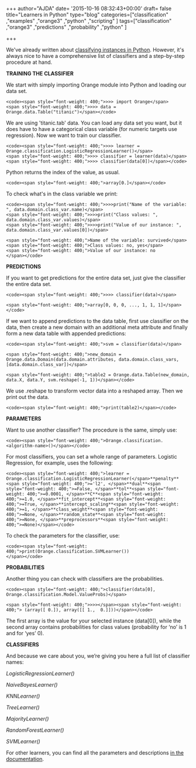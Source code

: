 +++
author="AJDA"
date= '2015-10-16 08:32:43+00:00'
draft= false
title="Learners in Python"
type="blog"
categories=["classification" ,"examples" ,"orange3" ,"python" ,"scripting" ]
tags=["classification" ,"orange3" ,"predictions" ,"probability" ,"python" ]

+++

We've already written about [classifying instances in Python](http://blog.biolab.si/2015/08/14/classifying-instances-with-orange-in-python/). However, it's always nice to have a comprehensive list of classifiers and a step-by-step procedure at hand.




**TRAINING THE CLASSIFIER**


We start with simply importing Orange module into Python and loading our data set.

    
    <code><span style="font-weight: 400;">>>> import Orange</span>
    <span style="font-weight: 400;">>>> data = Orange.data.Table("titanic")</span></code>


We are using 'titanic.tab' data. You can load any data set you want, but it does have to have a categorical class variable (for numeric targets use regression). Now we want to train our classifier.

    
    <code><span style="font-weight: 400;">>>> learner = Orange.classification.LogisticRegressionLearner()</span>
    <span style="font-weight: 400;">>>> classifier = learner(data)</span>
    <span style="font-weight: 400;">>>> classifier(data[0])</span></code>


Python returns the index of the value, as usual.

    
    <code><span style="font-weight: 400;">array[0.]</span></code>


To check what's in the class variable we print:

    
    <code><span style="font-weight: 400;">>>>print("Name of the variable: ", data.domain.class_var.name)</span>
    <span style="font-weight: 400;">>>>print("Class values: ", data.domain.class_var.values)</span>
    <span style="font-weight: 400;">>>>print("Value of our instance: ", data.domain.class_var.values[0])</span>
    
    <span style="font-weight: 400;">Name of the variable: survived</span>
    <span style="font-weight: 400;">Class values: no, yes</span>
    <span style="font-weight: 400;">Value of our instance: no
    </span></code>





**PREDICTIONS**


If you want to get predictions for the entire data set, just give the classifier the entire data set.

    
    <code><span style="font-weight: 400;">>>> classifier(data)</span>
    
    <span style="font-weight: 400;">array[0, 0, 0, ..., 1, 1, 1]</span></code>


If we want to append predictions to the data table, first use classifier on the data, then create a new domain with an additional meta attribute and finally form a new data table with appended predictions:

    
    <code><span style="font-weight: 400;">svm = classifier(data)</span>
    
    <span style="font-weight: 400;">new_domain = Orange.data.Domain(data.domain.attributes, data.domain.class_vars, [data.domain.class_var])</span>
    
    <span style="font-weight: 400;">table2 = Orange.data.Table(new_domain, data.X, data.Y, svm.reshape(-1, 1))</span></code>


We use .reshape to transform vector data into a reshaped array. Then we print out the data.

    
    <code><span style="font-weight: 400;">print(table2)</span></code>





**PARAMETERS**


Want to use another classifier? The procedure is the same, simply use:

    
    <code><span style="font-weight: 400;">Orange.classification.<algorithm-name>()</span></code>


For most classifiers, you can set a whole range of parameters. Logistic Regression, for example, uses the following:

    
    <code><span style="font-weight: 400;">learner = Orange.classification.LogisticRegressionLearner(</span>**penalty**<span style="font-weight: 400;">='l2', </span>**dual**<span style="font-weight: 400;">=False, </span>**tol**<span style="font-weight: 400;">=0.0001, </span>**C**<span style="font-weight: 400;">=1.0, </span>**fit_intercept**<span style="font-weight: 400;">=True, </span>**intercept_scaling**<span style="font-weight: 400;">=1, </span>**class_weight**<span style="font-weight: 400;">=None, </span>**random_state**<span style="font-weight: 400;">=None, </span>**preprocessors**<span style="font-weight: 400;">=None)</span></code>


To check the parameters for the classifier, use:

    
    <code><span style="font-weight: 400;">print(Orange.classification.SVMLearner())
    </span></code>





**PROBABILITIES**


Another thing you can check with classifiers are the probabilities.

    
    <code><span style="font-weight: 400;">classifier(data[0], Orange.classification.Model.ValueProbs)</span>
    
    <span style="font-weight: 400;">>>></span><span style="font-weight: 400;"> (array([ 0.]), array([[ 1.,  0.]]))</span></code>


The first array is the value for your selected instance (data[0]), while the second array contains probabilities for class values (probability for ‘no’ is 1 and for ‘yes’ 0).




**CLASSIFIERS**


And because we care about you, we’re giving you here a full list of classifier names:

_LogisticRegressionLearner()_

_NaiveBayesLearner()_

_KNNLearner()_

_TreeLearner()_

_MajorityLearner()_

_RandomForestLearner()_

_SVMLearner()_



For other learners, you can find all the parameters and descriptions [in the documentation](https://docs.orange.biolab.si/3/data-mining-library/reference/classification.html).


